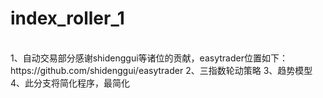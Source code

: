# index_roller_1
</br>
1、自动交易部分感谢shidenggui等诸位的贡献，easytrader位置如下：https://github.com/shidenggui/easytrader  
2、三指数轮动策略  
3、趋势模型  
4、此分支将简化程序，最简化


